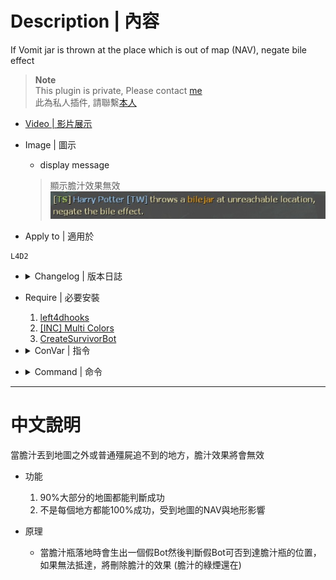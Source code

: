 # Description | 內容
If Vomit jar is thrown at the place which is out of map (NAV), negate bile effect

> __Note__ <br/>
This plugin is private, Please contact [me](https://github.com/fbef0102/Game-Private_Plugin#私人插件列表-private-plugins-list)<br/>
此為私人插件, 請聯繫[本人](https://github.com/fbef0102/Game-Private_Plugin#私人插件列表-private-plugins-list)

* [Video | 影片展示](https://youtu.be/JeqWmsOiqJY)

* Image | 圖示
	* display message
    > 顯示膽汁效果無效
	<br/>![l4d2_bile_out_nav_negate_createbot_1](image/l4d2_bile_out_nav_negate_createbot_1.jpg)

* Apply to | 適用於
```
L4D2
```

* <details><summary>Changelog | 版本日誌</summary>

	* v1.0
</details>

* Require | 必要安裝
	1. [left4dhooks](https://forums.alliedmods.net/showthread.php?t=321696)
	2. [[INC] Multi Colors](https://forums.alliedmods.net/showthread.php?t=247770)
	3. [CreateSurvivorBot](https://forums.alliedmods.net/showpost.php?p=2729883&postcount=16)

* <details><summary>ConVar | 指令</summary>

	* cfg/sourcemod/l4d2_bile_out_nav_negate.cfg
	```php
    // Enable/Disable the plugin.
    l4d2_bile_out_nav_negate_enable "1"
	```
</details>

* <details><summary>Command | 命令</summary>

	None
</details>

- - - -
# 中文說明
當膽汁丟到地圖之外或普通殭屍追不到的地方，膽汁效果將會無效

* 功能
	1. 90%大部分的地圖都能判斷成功
    2. 不是每個地方都能100%成功，受到地圖的NAV與地形影響

* 原理
    * 當膽汁瓶落地時會生出一個假Bot然後判斷假Bot可否到達膽汁瓶的位置，如果無法抵達，將刪除膽汁的效果 (膽汁的綠煙還在)

